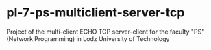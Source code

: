 # pl-7-ps-multiclient-server-tcp
Project of the multi-client ECHO TCP server-client for the faculty "PS" (Network Programming) in Lodz University of Technology
